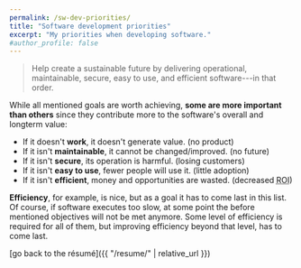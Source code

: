 ```yaml
---
permalink: /sw-dev-priorities/
title: "Software development priorities"
excerpt: "My priorities when developing software."
#author_profile: false
---
```


> Help create a sustainable future by delivering operational, maintainable, secure, easy to use, and efficient software---in that order.

While all mentioned goals are worth achieving, **some are more important than others** since they contribute more to the software's overall and longterm value:
- If it doesn't **work**, it doesn't generate value. (no product)
- If it isn't **maintainable**, it cannot be changed/improved. (no future)
- If it isn't **secure**, its operation is harmful. (losing customers)
- If it isn't **easy to use**, fewer people will use it. (little adoption)
- If it isn't **efficient**, money and opportunities are wasted. (decreased <abbr title="Return of Investment">ROI</abbr>)

**Efficiency**, for example, is nice, but as a goal it has to come last in this list. Of course, if software executes too slow, at some point the before mentioned objectives will not be met anymore. Some level of efficiency is required for all of them, but improving efficiency beyond that level, has to come last.

[go back to the résumé]({{ "/resume/" | relative_url }})
